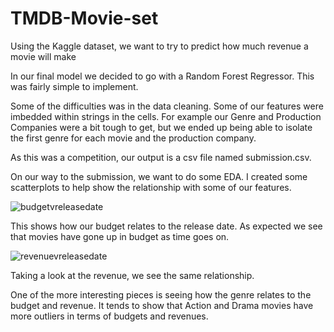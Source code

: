 # TMDB-Movie-set

Using the Kaggle dataset, we want to try to predict how much revenue a movie will make

In our final model we decided to go with a Random Forest Regressor.  This was fairly simple to implement.  

Some of the difficulties was in the data cleaning.  Some of our features were imbedded within strings in the cells.  For example our Genre and Production Companies were a bit tough to get, but we ended up being able to isolate the first genre for each movie and the production company.

As this was a competition, our output is a csv file named submission.csv.

On our way to the submission, we want to do some EDA.  I created some scatterplots to help show the relationship with some of our features.

![budgetvreleasedate](https://user-images.githubusercontent.com/23482152/74619787-bf559f00-5104-11ea-89a3-34dcb5218872.png)

This shows how our budget relates to the release date.  As expected we see that movies have gone up in budget as time goes on.

![revenuevreleasedate](https://user-images.githubusercontent.com/23482152/74619817-db594080-5104-11ea-9f4c-d4e6bb736481.png)

Taking a look at the revenue, we see the same relationship.

One of the more interesting pieces is seeing how the genre relates to the budget and revenue.  It tends to show that Action and Drama movies have more outliers in terms of budgets and revenues.